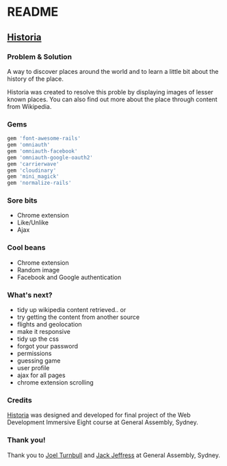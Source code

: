 # README

## [Historia](http://historia-app.herokuapp.com/)

### Problem & Solution

A way to discover places around the world and to learn a little bit about the history of the place.

Historia was created to resolve this proble by displaying images of lesser known places. You can also find out more about the place through content from Wikipedia.

### Gems

```ruby
gem 'font-awesome-rails'
gem 'omniauth'
gem 'omniauth-facebook'
gem 'omniauth-google-oauth2'
gem 'carrierwave'
gem 'cloudinary'
gem 'mini_magick'
gem 'normalize-rails'
```

### Sore bits

- Chrome extension
- Like/Unlike
- Ajax

### Cool beans

- Chrome extension
- Random image
- Facebook and Google authentication

### What's next?

- tidy up wikipedia content retrieved.. or
- try getting the content from another source
- flights and geolocation
- make it responsive
- tidy up the css
- forgot your password
- permissions
- guessing game
- user profile
- ajax for all pages
- chrome extension scrolling

### Credits

[Historia](http://historia-app.herokuapp.com/) was designed and developed for final project of the Web Development Immersive Eight course at General Assembly, Sydney.

### Thank you!

Thank you to [Joel Turnbull](https://github.com/wofockham) and [Jack Jeffress](https://github.com/anonymous-wolf) at General Assembly, Sydney.
